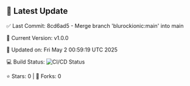 ## 🚀 Latest Update

✅ Last Commit: 8cd6ad5 - Merge branch 'blurockionic:main' into main

🌟 Current Version: v1.0.0

📅 Updated on: Fri May  2 00:59:19 UTC 2025

💻 Build Status: ![CI/CD Status](https://github.com/SaiAryan1784/wedding_frontend/actions/workflows/update-readme.yml/badge.svg)

⭐️ Stars: 0 | 🍴 Forks: 0
